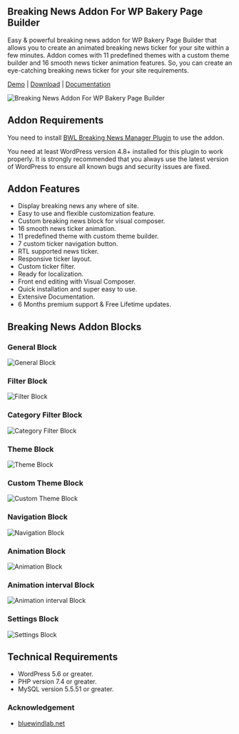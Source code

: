 ## Breaking News Addon For WP Bakery Page Builder

Easy & powerful breaking news addon for WP Bakery Page Builder that allows you to create an animated breaking news ticker for your site within a few minutes. Addon comes with 11 predefined themes with a custom theme builder and 16 smooth news ticker animation features. So, you can create an eye-catching breaking news ticker for your site requirements.

[Demo](https://projects.bluewindlab.net/wpplugin/bnm/) |
[Download](https://bluewindlab.net/portfolio/breaking-news-addon-for-wp-bakery-page-builder/) |
[Documentation](https://xenioushk.github.io/docs-plugins-addon/bnm-addon/index.html)

![Breaking News Addon For WP Bakery Page Builder](./previews/bwl_breaking_news_manager_demo.jpg)

## Addon Requirements

You need to install [BWL Breaking News Manager Plugin](https://1.envato.market/bnm-wp) to use the addon.

You need at least WordPress version 4.8+ installed for this plugin to work properly. It is strongly recommended that you always use the latest version of WordPress to ensure all known bugs and security issues are fixed.

## Addon Features

- Display breaking news any where of site.
- Easy to use and flexible customization feature.
- Custom breaking news block for visual composer.
- 16 smooth news ticker animation.
- 11 predefined theme with custom theme builder.
- 7 custom ticker navigation button.
- RTL supported news ticker.
- Responsive ticker layout.
- Custom ticker filter.
- Ready for localization.
- Front end editing with Visual Composer.
- Quick installation and super easy to use.
- Extensive Documentation.
- 6 Months premium support & Free Lifetime updates.

## Breaking News Addon Blocks

### General Block

![General Block](./previews/general_block.png)

### Filter Block

![Filter Block](./previews/filter_block.png)

### Category Filter Block

![Category Filter Block](./previews/filter_cat_block.png)

### Theme Block

![Theme Block](./previews/theme_block.png)

### Custom Theme Block

![Custom Theme Block](./previews/custom_theme_block.png)

### Navigation Block

![Navigation Block](./previews/nav_block.png)

### Animation Block

![Animation Block](./previews/animation_block.png)

### Animation interval Block

![Animation interval Block](./previews/animation_delay_block.png)

### Settings Block

![Settings Block](./previews/settings_block.png)

## Technical Requirements

- WordPress 5.6 or greater.
- PHP version 7.4 or greater.
- MySQL version 5.5.51 or greater.

### Acknowledgement

- [bluewindlab.net](https://bluewindlab.net)
